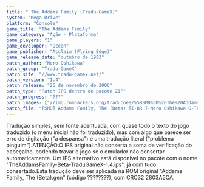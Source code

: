 ```yaml
---
title: " The Addams Family (Tradu-GameX)"
system: "Mega Drive"
platform: "Console"
game_title: "The Addams Family"
game_category: "Ação - Plataforma"
game_players: "1"
game_developer: "Ocean"
game_publisher: "Acclaim (Flying Edge)"
game_release_date: "outubro de 1993"
patch_author: "Nero Oshikawa"
patch_group: "Tradu-GameX"
patch_site: "//www.tradu-gamex.net/"
patch_version: "1.4"
patch_release: "26 de novembro de 2006"
patch_type: "Patch IPS dentro de pacote ZIP"
patch_progress: "???"
patch_images: ["//img.romhackers.org/traducoes/%5BSMD%5D%20The%20Addams%20Family%20-%20Tradu-GameX%20-%201.png","//img.romhackers.org/traducoes/%5BSMD%5D%20The%20Addams%20Family%20-%20Tradu-GameX%20-%202.png","//img.romhackers.org/traducoes/%5BSMD%5D%20The%20Addams%20Family%20-%20Tradu-GameX%20-%203.png"]
patch_file: "[SMD] Addams Family, The (Beta) [I-BR T-Nero Oshikawa G-Tradu-GameX V-1.4 A-2006].zip"
---
```

Tradução simples, sem fonte acentuada, com quase todo o texto do jogo traduzido (o menu inicial não foi traduzido), mas com algo que parece ser erro de digitação ("a despansa") e uma tradução literal ("problema pinguim").ATENÇÃO:O IPS original não conserta a soma de verificação do cabeçalho, podendo travar o jogo se o emulador não consertar automaticamente. Um IPS alternativo está disponível no pacote com o nome "TheAddamsFamily-Beta-TraduGameX-1.4.ips", já com tudo consertado.Esta tradução deve ser aplicada na ROM original "Addams Family, The (Beta).gen" (código ????????), com CRC32 2803A5CA.